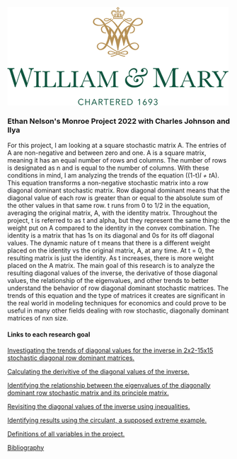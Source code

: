 ![](images/william_logo.png)
### Ethan Nelson's Monroe Project 2022 with Charles Johnson and Ilya 

For this project, I am looking at a square stochastic matrix A. The entries of A are non-negative and between zero and one. A is a square matrix, meaning it has an equal number of rows and columns. The number of rows is designated as n and is equal to the number of columns. With these conditions in mind, I am analyzing the trends of the equation ((1-t)*I + t*A). This equation transforms a non-negative stochastic matrix into a row diagonal dominant stochastic matrix. Row diagonal dominant means that the diagonal value of each row is greater than or equal to the absolute sum of the other values in that same row. t runs from 0 to 1/2 in the equation, averaging the original matrix, A, with the identity matrix. Throughout the project, t is referred to as t and alpha, but they represent the same thing: the weight put on A compared to the identity in the convex combination. The identity is a matrix that has 1s on its diagonal and 0s for its off diagonal values. The dynamic nature of t means that there is a different weight placed on the identity vs the original matrix, A, at any time. At t = 0, the resulting matrix is just the identity. As t increases, there is more weight placed on the A matrix. The main goal of this research is to analyze the resulting diagonal values of the inverse, the derivative of those diagonal values, the relationship of the eigenvalues, and other trends to better understand the behavior of row diagonal dominant stochastic matrices. The trends of this equation and the type of matrices it creates are significant in the real world in modeling techniques for economics and could prove to be useful in many other fields dealing with row stochastic, diagonally dominant matrices of nxn size.  

#### Links to each research goal 

[Investigating the trends of diagonal values for the inverse in 2x2-15x15 stochastic diagonal row dominant matrices.](diagonal_of_the_inverse_findgings.md)

[Calculating the derivitive of the diagonal values of the inverse.](derivitives_findings.md)

[Identifying the relationship between the eigenvalues of the diagonally dominant row stochastic matrix and its principle matrix. ](eigenvalue_findings.md)

[Revisiting the diagonal values of the inverse using inequalities.](inequality_findings.md)

[Identifying results using the circulant, a supposed extreme example.](circulant_observations.md)

[Definitions of all variables in the project.](definitions.md)

[Bibliography](bibliography.md)
